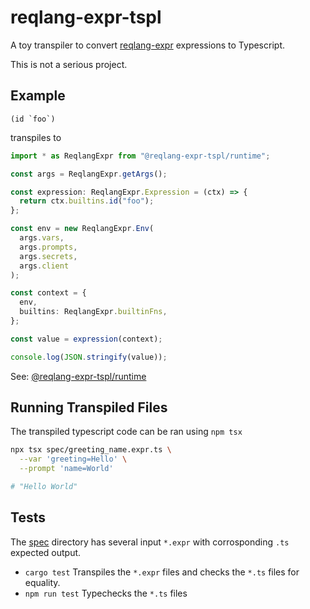 # reqlang-expr-tspl

A toy transpiler to convert [reqlang-expr](https://github.com/testingrequired/reqlang-expr) expressions to Typescript.

This is not a serious project.

## Example

```
(id `foo`)
```

transpiles to

```typescript
import * as ReqlangExpr from "@reqlang-expr-tspl/runtime";

const args = ReqlangExpr.getArgs();

const expression: ReqlangExpr.Expression = (ctx) => {
  return ctx.builtins.id("foo");
};

const env = new ReqlangExpr.Env(
  args.vars,
  args.prompts,
  args.secrets,
  args.client
);

const context = {
  env,
  builtins: ReqlangExpr.builtinFns,
};

const value = expression(context);

console.log(JSON.stringify(value));
```

See: [@reqlang-expr-tspl/runtime](./src/index.ts)

## Running Transpiled Files

The transpiled typescript code can be ran using `npm tsx`

```bash
npx tsx spec/greeting_name.expr.ts \
  --var 'greeting=Hello' \
  --prompt 'name=World'

# "Hello World"
```

## Tests

The [spec](./spec/) directory has several input `*.expr` with corrosponding `.ts` expected output.

- `cargo test` Transpiles the `*.expr` files and checks the `*.ts` files for equality.
- `npm run test` Typechecks the `*.ts` files
